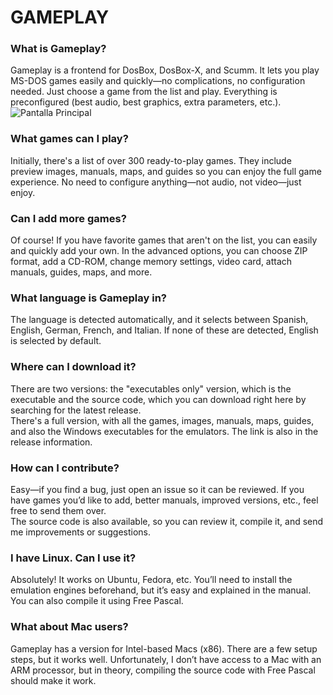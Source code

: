 # GAMEPLAY
### What is Gameplay?
Gameplay is a frontend for DosBox, DosBox-X, and Scumm. It lets you play MS-DOS games easily and quickly—no complications, no configuration needed. Just choose a game from the list and play. Everything is preconfigured (best audio, best graphics, extra parameters, etc.).<br>
![Pantalla Principal](https://i.ibb.co/JVzTZMH/gameplay-021.jpg)
### What games can I play?
Initially, there's a list of over 300 ready-to-play games. They include preview images, manuals, maps, and guides so you can enjoy the full game experience. No need to configure anything—not audio, not video—just enjoy.
### Can I add more games?
Of course! If you have favorite games that aren't on the list, you can easily and quickly add your own. In the advanced options, you can choose ZIP format, add a CD-ROM, change memory settings, video card, attach manuals, guides, maps, and more.
### What language is Gameplay in?
The language is detected automatically, and it selects between Spanish, English, German, French, and Italian. If none of these are detected, English is selected by default.
### Where can I download it?
There are two versions: the "executables only" version, which is the executable and the source code, which you can download right here by searching for the latest release. <br>
There's a full version, with all the games, images, manuals, maps, guides, and also the Windows executables for the emulators. The link is also in the release information.
### How can I contribute?
Easy—if you find a bug, just open an issue so it can be reviewed.
If you have games you’d like to add, better manuals, improved versions, etc., feel free to send them over.<br>
The source code is also available, so you can review it, compile it, and send me improvements or suggestions.
### I have Linux. Can I use it?
Absolutely! It works on Ubuntu, Fedora, etc. You’ll need to install the emulation engines beforehand, but it’s easy and explained in the manual. You can also compile it using Free Pascal.
### What about Mac users?
Gameplay has a version for Intel-based Macs (x86). There are a few setup steps, but it works well. Unfortunately, I don’t have access to a Mac with an ARM processor, but in theory, compiling the source code with Free Pascal should make it work.
